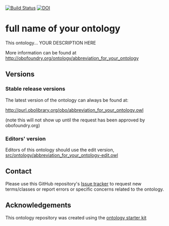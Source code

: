[![Build Status](https://travis-ci.org/your_GitHub_user_name/name_of_repository.svg?branch=master)](https://travis-ci.org/your_GitHub_user_name/name_of_repository)
[![DOI](https://zenodo.org/badge/13996/your_GitHub_user_name/name_of_repository.svg)](https://zenodo.org/badge/latestdoi/13996/your_GitHub_user_name/name_of_repository)

# full name of your ontology

This ontology... YOUR DESCRIPTION HERE

More information can be found at http://obofoundry.org/ontology/abbreviation_for_your_ontology

## Versions

### Stable release versions

The latest version of the ontology can always be found at:

http://purl.obolibrary.org/obo/abbreviation_for_your_ontology.owl

(note this will not show up until the request has been approved by obofoundry.org)

### Editors' version

Editors of this ontology should use the edit version, [src/ontology/abbreviation_for_your_ontology-edit.owl](src/ontology/abbreviation_for_your_ontology-edit.owl)

## Contact

Please use this GitHub repository's [Issue tracker](https://github.com/your_GitHub_user_name/name_of_repository/issues) to request new terms/classes or report errors or specific concerns related to the ontology.

## Acknowledgements

This ontology repository was created using the [ontology starter kit](https://github.com/INCATools/ontology-starter-kit)
